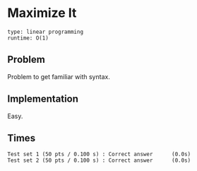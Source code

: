 # Maximize It

```
type: linear programming
runtime: O(1)
```

## Problem

Problem to get familiar with syntax.

## Implementation

Easy.

## Times

```
Test set 1 (50 pts / 0.100 s) : Correct answer      (0.0s)
Test set 2 (50 pts / 0.100 s) : Correct answer      (0.0s)
```
